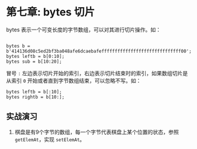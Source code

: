 # 第七章: bytes 切片


bytes 表示一个可变长度的字节数组，可以对其进行切片操作。如：

```solidity

bytes b = b'414136d08c5ed2bf3ba048afe6dcaebafeffffffffffffffffffffffffffffff00';
bytes leftb = b[0:10]; 
bytes sub = b[10:20];
```
冒号 `:` 左边表示切片开始的索引，右边表示切片结束时的索引，如果数组切片是从索引 `0` 开始或者直到字节数组结束，可以忽略不写。如：

```solidity
bytes leftb = b[:10]; 
bytes rightb = b[10:]; 
```

## 实战演习

1. 棋盘是有9个字节的数组，每一个字节代表棋盘上某个位置的状态，参照 `getElemAt`，实现 `setElemAt`。